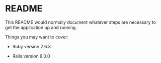# README

This README would normally document whatever steps are necessary to get the
application up and running.

Things you may want to cover:

* Ruby version
2.6.3

* Rails version
6.0.0
